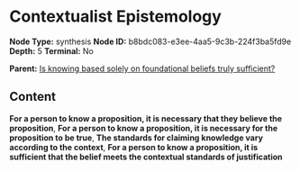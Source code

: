# Contextualist Epistemology

**Node Type:** synthesis
**Node ID:** b8bdc083-e3ee-4aa5-9c3b-224f3ba5fd9e
**Depth:** 5
**Terminal:** No

**Parent:** [Is knowing based solely on foundational beliefs truly sufficient?](is-knowing-based-solely-on-foundational-beliefs-truly-sufficient-antithesis-254b4d79-817a-4a04-a1b9-10113604b57d.md)

## Content

**For a person to know a proposition, it is necessary that they believe the proposition**, **For a person to know a proposition, it is necessary for the proposition to be true**, **The standards for claiming knowledge vary according to the context**, **For a person to know a proposition, it is sufficient that the belief meets the contextual standards of justification**
